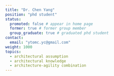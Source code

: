 ```yaml
---
title: "Dr. Chen Yang"
position: "phd student"
status:
  promoted: false # appear in home page
  former: true # former group member
  group_graduate: true # graduated phd student
contact:
  email: "ytomc.yc@gmail.com"
weight: 1000
topics:
  - architectural assumption
  - architectural knowledge
  - architecture-agility combination
---
```




